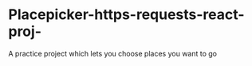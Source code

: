 # Placepicker-https-requests-react-proj-
A practice project which lets you choose places you want to go
